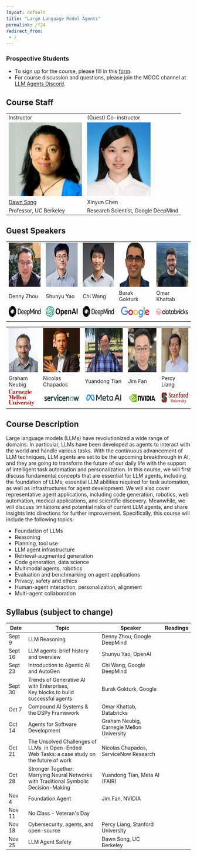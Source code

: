```yaml
---
layout: default
title: "Large Language Model Agents"
permalink: /f24
redirect_from:
 - /
---
```


<head>
 <!-- HTML Meta Tags -->
<title>Large Language Model Agents</title>
<meta name="description" content="MOOC, Fall 2024">

<!-- Facebook Meta Tags -->
<meta property="og:url" content="https://llmagents-learning.org/f24">
<meta property="og:type" content="website">
<meta property="og:title" content="Large Language Model Agents">
<meta property="og:description" content="MOOC, Fall 2024">
<meta property="og:image" content="llmagents-twittercard.png">

<!-- Twitter Meta Tags -->
<meta name="twitter:card" content="summary_large_image">
<meta property="twitter:domain" content="llmagents-learning.org">
<meta property="twitter:url" content="https://llmagents-learning.org/f24">
<meta name="twitter:title" content="Large Language Model Agents">
<meta name="twitter:description" content="MOOC, Fall 2024">
<meta name="twitter:image" content="llmagents-twittercard.png">

</head>


### Prospective Students

- To sign up for the course, please fill in this <a href="https://forms.gle/svSoNhKcGFjxup989">form</a>.
- For course discussion and questions, please join the MOOC channel at <a href="https://discord.gg/NWVpQ9rBvd">LLM Agents Discord</a>.

## Course Staff

<table>
<tbody>
<tr>
<td>Instructor</td>
<td>(Guest) Co-instructor</td>
</tr>
<tr>
<td><img src="assets/dawn-berkeley.jpg" height=200/></td>
<td><img src="assets/XinyunChen.jpg" height=200/></td>
</tr>
<tr>
<td><a href="https://people.eecs.berkeley.edu/~dawnsong/">Dawn Song</a></td>
<td>Xinyun Chen</td>
<tr>
<td>Professor, UC Berkeley</td>
<td>Research Scientist, Google DeepMind</td>
</tr>
</tr>
</tbody>
</table>

## Guest Speakers

<table>
<tbody>
<tr>
<td><img src="assets/Denny Zhou.jpeg" height=120/></td>
<td><img src="assets/Shunyu Yao.jpeg" height=120/></td>
<td><img src="assets/Chi Wang.jpg" height=120/></td>
<td><img src="assets/Burak Gokturk.png" height=120/></td>
<td><img src="assets/Omar Khattab.jpg" height=120/></td>
</tr>

<tr>
<td>Denny Zhou</td>
<td>Shunyu Yao</td>
<td>Chi Wang</td>
<td>Burak Gokturk</td>
<td>Omar Khattab</td>
</tr>
 
<tr>
<td><img src="assets/Google Deepmind.png" height=30/></td>
<td><img src="assets/openai.png" height=30/></td>
<td><img src="assets/Google Deepmind.png" height=30/></td>
<td><img src="assets/Google.jpg" height=40/></td>
<td><img src="assets/databricks.png" height=30/></td>
</tr>

</tbody>
</table>

<table>
<tbody>

<tr>
<td><img src="assets/Graham Neubig.jpg" height=120/></td>
<td><img src="assets/Nicolas Chapados.jpg" height=120/></td>
<td><img src="assets/Yuandong Tian.png" height=120/></td>
<td><img src="assets/Jim Fan.jpeg" height=120/></td>
<td><img src="assets/Percy Liang.jpeg" height=120/></td>
</tr>

<tr>
<td>Graham Neubig</td>
<td>Nicolas Chapados</td>
<td>Yuandong Tian</td>
<td>Jim Fan</td>
<td>Percy Liang</td>
</tr>
 
<tr>
<td><img src="assets/CMU.png" height=45/></td>
<td><img src="assets/servicenow.png" height=30/></td>
<td><img src="assets/meta ai.jpeg" height=30/></td>
<td><img src="assets/nvidia.png" height=30/></td>
<td><img src="assets/stanford.png" height=30/></td>
</tr>

</tbody>
</table>

## Course Description

Large language models (LLMs) have revolutionized a wide range of domains. In particular, LLMs have been developed as agents to interact with the world and handle various tasks. With the continuous advancement of LLM techniques, LLM agents are set to be the upcoming breakthrough in AI, and they are going to transform the future of our daily life with the support of intelligent task automation and personalization. In this course, we will first discuss fundamental concepts that are essential for LLM agents, including the foundation of LLMs, essential LLM abilities required for task automation, as well as infrastructures for agent development. We will also cover representative agent applications, including code generation, robotics, web automation, medical applications, and scientific discovery. Meanwhile, we will discuss limitations and potential risks of current LLM agents, and share insights into directions for further improvement. Specifically, this course will include the following topics:
- Foundation of LLMs
- Reasoning
- Planning, tool use
- LLM agent infrastructure
- Retrieval-augmented generation
- Code generation, data science
- Multimodal agents, robotics
- Evaluation and benchmarking on agent applications
- Privacy, safety and ethics
- Human-agent interaction, personalization, alignment
- Multi-agent collaboration

## Syllabus (subject to change)

| Date   | Topic | Speaker | Readings |
|--------|-------|-------|----------|
| Sept 9 | LLM Reasoning | Denny Zhou, Google DeepMind |          |
| Sept 16 | LLM agents: brief history and overview | Shunyu Yao, OpenAI |          |
| Sept 23 | Introduction to Agentic AI and AutoGen | Chi Wang, Google DeepMind |          |
| Sept 30 | Trends of Generative AI with Enterprises, <br /> Key blocks to build successful agents | Burak Gokturk, Google |          |
| Oct 7 | Compound AI Systems & the DSPy Framework | Omar Khattab, Databricks |          |
| Oct 14 | Agents for Software Development | Graham Neubig, Carnegie Mellon University |          |
| Oct 21 | The Unsolved Challenges of LLMs ​ in Open-Ended <br /> Web Tasks: a case study on the future of work | Nicolas Chapados, ServiceNow Research |          |
| Oct 28 | Stronger Together: Marrying Neural Networks <br /> with Traditional Symbolic Decision-Making | Yuandong Tian, Meta AI (FAIR) |          |
| Nov 4 | Foundation Agent | Jim Fan, NVIDIA |          |
| Nov 11 | No Class - Veteran's Day |          |          |
| Nov 18 | Cybersecurity, agents, and open-source | Percy Liang, Stanford University |          |
| Nov 25 | LLM Agent Safety | Dawn Song, UC Berkeley |          |
